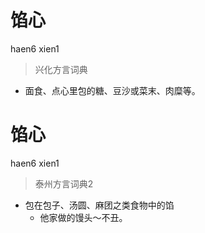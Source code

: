 # 馅心
haen6 xien1
> 兴化方言词典
- 面食、点心里包的糖、豆沙或菜末、肉糜等。


# 馅心
haen6 xien1
> 泰州方言词典2
- 包在包子、汤圆、麻团之类食物中的馅
  - 他家做的馒头～不丑。
